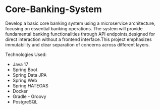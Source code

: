 # Core-Banking-System
Develop a basic core banking system using a microservice architecture, focusing on essential banking operations. The system will provide fundamental banking functionalities through API endpoints,designed for direct interaction without a frontend interface.This project emphasizes immutability and clear separation of concerns across different layers.

Technologies Used:
- Java 17
- Spring Boot
- Spring Data JPA
- Spring Web
- Spring HATEOAS
- Docker
- Gradle - Groovy
- PostgreSQL
